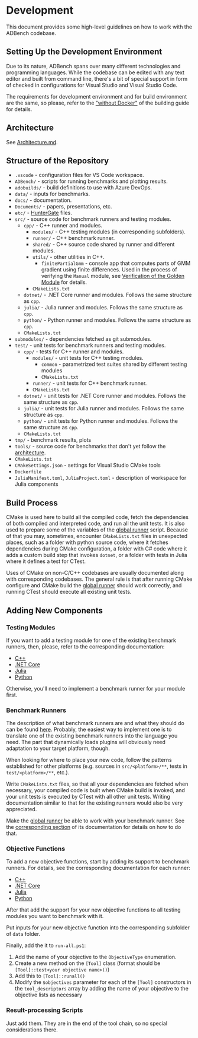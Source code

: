 # Development

This document provides some high-level guidelines on how to work with the ADBench codebase.

## Setting Up the Development Environment

Due to its nature, ADBench spans over many different technologies and programming languages. While the codebase can be edited with any text editor and built from command line, there's a bit of special support in form of checked in configurations for Visual Studio and Visual Studio Code.

The requirements for development environment and for build environment are the same, so please, refer to the ["without Docker"](./BuildAndTest.md#without-docker) of the building guide for details.

## Architecture

See [Architecture.md](./Architecture.md).

## Structure of the Repository

- `.vscode` - configuration files for VS Code workspace.
- `ADBench/` - scripts for running benchmarks and plotting results.
- `adobuilds/` - build definitions to use with Azure DevOps.
- `data/` - inputs for benchmarks.
- `docs/` - documentation.
- `Documents/` - papers, presentations, etc.
- `etc/` - [HunterGate](https://github.com/ruslo/hunter) files.
- `src/` - source code for benchmark runners and testing modules.
    - `cpp/` - C++ runner and modules.
        - `modules/` - C++ testing modules (in corresponding subfolders).
        - `runner/` - C++ benchmark runner.
        - `shared/` - C++ source code shared by runner and different modules.
        - `utils/` - other utilities in C++.
            - `finitePartialGmm` - console app that computes parts of GMM gradient using finite differences. Used in the process of verifying the `Manual` module, see [Verification of the Golden Module](./JacobianCheck.md#verification-of-the-golden-module) for details.
        - `CMakeLists.txt`
    - `dotnet/` - .NET Core runner and modules. Follows the same structure as `cpp`.
    - `julia/` - Julia runner and modules. Follows the same structure as `cpp`.
    - `python/` - Python runner and modules. Follows the same structure as `cpp`.
    - `CMakeLists.txt`
- `submodules/` - dependencies fetched as git submodules.
- `test/` - unit tests for benchmark runners and testing modules.
    - `cpp/` - tests for C++ runner and modules.
        - `modules/` - unit tests for C++ testing modules.
            - `common` - parametrized test suites shared by different testing modules
            - `CMakeLists.txt`
        - `runner/` - unit tests for C++ benchmark runner.
        - `CMakeLists.txt`
    - `dotnet/` - unit tests for .NET Core runner and modules. Follows the same structure as `cpp`.
    - `julia/` - unit tests for Julia runner and modules. Follows the same structure as `cpp`.
    - `python/` - unit tests for Python runner and modules. Follows the same structure as `cpp`.
    - `CMakeLists.txt`
- `tmp/` - benchmark results, plots
- `tools/` - source code for benchmarks that don't yet follow the [architecture](./Architecture.md).
- `CMakeLists.txt`
- `CMakeSettings.json` - settings for Visual Studio CMake tools
- `Dockerfile`
- `JuliaManifest.toml`, `JuliaProject.toml` - description of workspace for Julia components

## Build Process

CMake is used here to build all the compiled code, fetch the dependencies of both compiled and interpreted code, and run all the unit tests. It is also used to prepare some of the variables of the [global runner](./GlobalRunner.md) script. Because of that you may, sometimes, encounter `CMakeLists.txt` files in unexpected places, such as a folder with python source code, where it fetches dependencies during CMake configuration, a folder with C# code where it adds a custom build step that invokes `dotnet`, or a folder with tests in Julia where it defines a test for CTest.

Uses of CMake on non-C/C++ codebases are usually documented along with corresponding codebases. The general rule is that after running CMake configure and CMake build the [global runner](./GlobalRunner.md) should work correctly, and running CTest should execute all existing unit tests.

## Adding New Components

### Testing Modules

If you want to add a testing module for one of the existing benchmark runners, then, please, refer to the corresponding documentation:

- [C++](cpp/Modules.md)
- [.NET Core](dotnet/Modules.md)
- [Julia](julia/Modules.md)
- [Python](python/Modules.md)

Otherwise, you'll need to implement a benchmark runner for your module first.

### Benchmark Runners

The description of what benchmark runners are and what they should do can be found [here](./Architecture.md#benchmark-runners). Probably, the easiest way to implement one is to translate one of the existing benchmark runners into the language you need. The part that dynamically loads plugins will obviously need adaptation to your target platform, though.

When looking for where to place your new code, follow the patterns established for other platforms (e.g. sources in `src/<platform>/**`, tests in `test/<platform>/**`, etc.).

Write `CMakeLists.txt` files, so that all your dependencies are fetched when necessary, your compiled code is built when CMake build is invoked, and your unit tests is executed by CTest with all other unit tests. Writing documentation similar to that for the existing runners would also be very appreciated.

Make the [global runner](./GlobalRunner.md) be able to work with your benchmark runner. See the [corresponding section](./GlobalRunner.md#interfacing-with-benchmark-runners) of its documentation for details on how to do that.

### Objective Functions

To add a new objective functions, start by adding its support to benchmark runners. For details, see the corresponding documentation for each runner:
- [C++](cpp/Runner.md#adding-new-objective-types)
- [.NET Core](dotnet/Runner.md#adding-new-objective-types)
- [Julia](julia/Runner.md#adding-new-objective-types)
- [Python](python/Runner.md#adding-new-objective-types)

After that add the support for your new objective functions to all testing modules you want to benchmark with it.

Put inputs for your new objective function into the corresponding subfolder of `data` folder.

Finally, add the it to `run-all.ps1`:
1. Add the name of your objective to the `ObjectiveType` enumeration.
1. Create a new method on the `[Tool]` class (format should be `[Tool]::test<your objective name>()`)
1. Add this to `[Tool]::runall()`
1. Modify the `$objectives` parameter for each of the `[Tool]` constructors in the `tool_descriptors` array by adding the name of your objective to the objective lists as necessary

### Result-processing Scripts

Just add them. They are in the end of the tool chain, so no special considerations there.